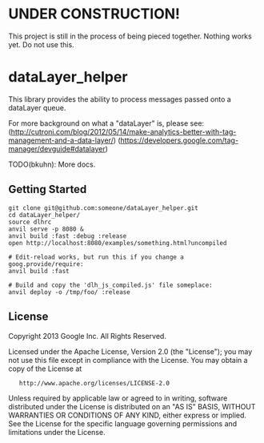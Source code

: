 # UNDER CONSTRUCTION!

This project is still in the process of being pieced together. Nothing works yet. Do not use this.

# dataLayer_helper

This library provides the ability to process messages passed onto a dataLayer queue.

For more background on what a "dataLayer" is, please see:
(http://cutroni.com/blog/2012/05/14/make-analytics-better-with-tag-management-and-a-data-layer/)
(https://developers.google.com/tag-manager/devguide#datalayer)

TODO(bkuhn): More docs.


## Getting Started

    git clone git@github.com:someone/dataLayer_helper.git
    cd dataLayer_helper/
    source dlhrc
    anvil serve -p 8080 &
    anvil build :fast :debug :release
    open http://localhost:8080/examples/something.html?uncompiled

    # Edit-reload works, but run this if you change a goog.provide/require:
    anvil build :fast

    # Build and copy the 'dlh_js_compiled.js' file someplace:
    anvil deploy -o /tmp/foo/ :release

## License

   Copyright 2013 Google Inc. All Rights Reserved.

   Licensed under the Apache License, Version 2.0 (the "License");
   you may not use this file except in compliance with the License.
   You may obtain a copy of the License at

       http://www.apache.org/licenses/LICENSE-2.0

   Unless required by applicable law or agreed to in writing, software
   distributed under the License is distributed on an "AS IS" BASIS,
   WITHOUT WARRANTIES OR CONDITIONS OF ANY KIND, either express or implied.
   See the License for the specific language governing permissions and
   limitations under the License.

